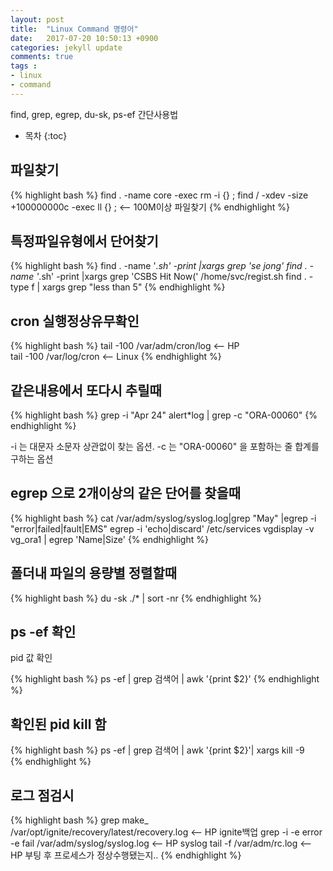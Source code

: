 ```yaml
---
layout: post
title:  "Linux Command 명령어"
date:   2017-07-20 10:50:13 +0900
categories: jekyll update
comments: true
tags :
- linux
- command
---
```


find, grep, egrep, du-sk, ps-ef 간단사용법
* 목차
{:toc}

## 파일찾기
{% highlight bash %}
find . -name core -exec rm -i {} \;
find / -xdev -size +100000000c -exec ll {} \;    <-- 100M이상 파일찾기
{% endhighlight %}
 
## 특정파일유형에서 단어찾기
{% highlight bash %}
find . -name '*.sh' -print |xargs grep 'se jong'
find . -name '*.sh' -print |xargs grep 'CSBS Hit Now(' /home/svc/regist.sh
find . -type f | xargs grep "less than 5"
{% endhighlight %}

## cron 실행정상유무확인
{% highlight bash %}
tail -100 /var/adm/cron/log  <-- HP  
tail -100 /var/log/cron​          <-- Linux
﻿{% endhighlight %}

## 같은내용에서 또다시 추릴때
{% highlight bash %}
 grep -i "Apr 24" alert*log | grep -c "ORA-00060"
 {% endhighlight %}

-i 는 대문자 소문자 상관없이 찾는 옵션.
-c 는 "ORA-00060" 을 포함하는 줄 합계를 구하는 옵션
 
##  egrep 으로 2개이상의 같은 단어를 찾을때
{% highlight bash %}
cat /var/adm/syslog/syslog.log|grep "May" |egrep -i "error|failed|fault|EMS"
egrep -i 'echo|discard' /etc/services
vgdisplay -v vg_ora1 | egrep 'Name|Size'
{% endhighlight %}

## 폴더내 파일의 용량별 정렬할때
{% highlight bash %}
du -sk ./* | sort -nr
{% endhighlight %}

## ps -ef 확인
pid 값 확인

{% highlight bash %}
ps -ef | grep 검색어 | awk '{print $2}'
{% endhighlight %}

## 확인된 pid kill 함
{% highlight bash %}
ps -ef | grep 검색어 | awk '{print $2}'| xargs kill -9     
{% endhighlight %}

##  로그 점검시
{% highlight bash %}
grep make_ /var/opt/ignite/recovery/latest/recovery.log  <-- HP ignite백업
grep -i -e error -e fail /var/adm/syslog/syslog.log   <-- HP syslog
tail -f /var/adm/rc.log    <-- HP 부팅 후 프로세스가 정상수행됐는지..
{% endhighlight %}